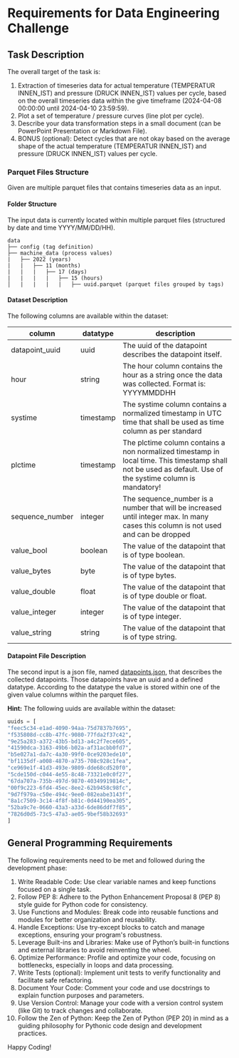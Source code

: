 # Requirements for Data Engineering Challenge

## Task Description

The overall target of the task is:
1. Extraction of timeseries data for actual temperature (TEMPERATUR INNEN_IST) and pressure (DRUCK INNEN_IST) values per cycle, based on the overall timeseries data within the give timeframe (2024-04-08 00:00:00 until 2024-04-10 23:59:59).
2. Plot a set of temperature / pressure curves (line plot per cycle).
3. Describe your data transformation steps in a small document (can be PowerPoint Presentation or Markdown File).
4. BONUS (optional): Detect cycles that are not okay based on the average shape of the actual temperature (TEMPERATUR INNEN_IST) and pressure (DRUCK INNEN_IST) values per cycle.


### Parquet Files Structure

Given are multiple parquet files that contains timeseries data as an input.

#### Folder Structure

The input data is currently located within multiple parquet files (structured by date and time YYYY/MM/DD/HH).

```
data
├── config (tag definition)
├── machine_data (process values)
|   ├── 2022 (years)
|   |   ├── 11 (months)
|   |   |   ├── 17 (days)
|   |   |   |   ├── 15 (hours)
│   |   |   |   |   ├── uuid.parquet (parquet files grouped by tags)
```

#### Dataset Description

The following columns are available within the dataset:

| column          | datatype  | description                                                                                                                                                |
| --------------- | --------- | ---------------------------------------------------------------------------------------------------------------------------------------------------------- |
| datapoint_uuid  | uuid      | The uuid of the datapoint describes the datapoint itself.                                                                                                  |
| hour            | string    | The hour column contains the hour as a string once the data was collected. Format is: YYYYMMDDHH                                                           |
| systime         | timestamp | The systime column contains a normalized timestamp in UTC time that shall be used as time column as per standard                                           |
| plctime         | timestamp | The plctime column contains a non normalized timestamp in local time. This timestamp shall not be used as default. Use of the systime column is mandatory! |
| sequence_number | integer   | The sequence_number is a number that will be increased until integer max. In many cases this column is not used and can be dropped                         |
| value_bool      | boolean   | The value of the datapoint that is of type boolean.                                                                                                        |
| value_bytes     | byte      | The value of the datapoint that is of type bytes.                                                                                                          |
| value_double    | float     | The value of the datapoint that is of type double or float.                                                                                                |
| value_integer   | integer   | The value of the datapoint that is of type integer.                                                                                                        |
| value_string    | string    | The value of the datapoint that is of type string.                                                                                                         |


#### Datapoint File Description

The second input is a json file, named [datapoints.json](../data/config/datapoints.json), that describes the collected datapoints. Those datapoints have an uuid and a defined datatype. According to the datatype the value is stored within one of the given value columns within the parquet files.

**Hint:** The following uuids are available within the dataset: 

```python
uuids = [
"feec5c34-e1ad-4090-94aa-75d7837b7695",
"f535808d-cc8b-47fc-9080-77fda2f37c42",
"9e25a283-a372-43b5-bd13-a4c2f7ece605",
"41590dca-3163-49b6-b02a-af31acbb0fd7",
"b5e027a1-da7c-4a30-99f0-0ce9203ede10",
"bf1135df-a008-4870-a735-708c928c1fea",
"ce969e1f-41d3-493e-9809-dde68cd520f0",
"5cde150d-c044-4e55-8c48-73321e0c0f27",
"67da707a-735b-497d-9870-40349919814c",
"00f9c223-6fd4-45ec-8ee2-62b9458c98fc",
"9d7f979a-c50e-494c-9ee0-082eabe3143f",
"8a1c7509-3c14-4f8f-b81c-0d44190ea305",
"52ba9c7e-0660-43a3-a33d-6de86ddf7f85",
"7826d0d5-73c5-47a3-ae05-9bef58b32693"
]
```

## General Programming Requirements

The following requirements need to be met and followed during the development phase:

1. Write Readable Code: Use clear variable names and keep functions focused on a single task.
2. Follow PEP 8: Adhere to the Python Enhancement Proposal 8 (PEP 8) style guide for Python code for consistency.
3. Use Functions and Modules: Break code into reusable functions and modules for better organization and reusability.
4. Handle Exceptions: Use try-except blocks to catch and manage exceptions, ensuring your program's robustness.
5. Leverage Built-ins and Libraries: Make use of Python’s built-in functions and external libraries to avoid reinventing the wheel.
6. Optimize Performance: Profile and optimize your code, focusing on bottlenecks, especially in loops and data processing.
7. Write Tests (optional): Implement unit tests to verify functionality and facilitate safe refactoring.
8. Document Your Code: Comment your code and use docstrings to explain function purposes and parameters.
9. Use Version Control: Manage your code with a version control system (like Git) to track changes and collaborate.
10. Follow the Zen of Python: Keep the Zen of Python (PEP 20) in mind as a guiding philosophy for Pythonic code design and development practices.

Happy Coding!